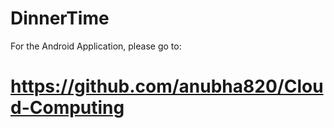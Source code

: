 # DinnerTime
For the Android Application, please go to:

https://github.com/anubha820/Cloud-Computing
=======

